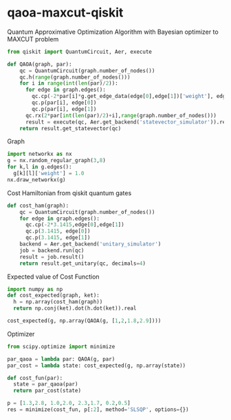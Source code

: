 # qaoa-maxcut-qiskit
Quantum Approximative Optimization Algorithm with Bayesian optimizer to MAXCUT problem

```python
from qiskit import QuantumCircuit, Aer, execute

def QAOA(graph, par):
    qc = QuantumCircuit(graph.number_of_nodes())
    qc.h(range(graph.number_of_nodes()))
    for i in range(int(len(par)/2)):
      for edge in graph.edges():
        qc.cp(-2*par[i]*g.get_edge_data(edge[0],edge[1])['weight'], edge[0], edge[1])
        qc.p(par[i], edge[0])
        qc.p(par[i], edge[1])
      qc.rx(2*par[int(len(par)/2)+i],range(graph.number_of_nodes()))
      result = execute(qc, Aer.get_backend('statevector_simulator')).result()
    return result.get_statevector(qc)
```

Graph
```python
import networkx as nx
g = nx.random_regular_graph(3,8)
for k,l in g.edges():
  g[k][l]['weight'] = 1.0
nx.draw_networkx(g)
```

Cost Hamiltonian from qiskit quantum gates
```python
def cost_ham(graph):
    qc = QuantumCircuit(graph.number_of_nodes())
    for edge in graph.edges():
      qc.cp(-2*3.1415,edge[0],edge[1])
      qc.p(3.1415, edge[0])
      qc.p(3.1415, edge[1])
    backend = Aer.get_backend('unitary_simulator')  
    job = backend.run(qc)
    result = job.result()
    return result.get_unitary(qc, decimals=4)
```
Expected value of Cost Function
```python
import numpy as np
def cost_expected(graph, ket):
  h = np.array(cost_ham(graph))
  return np.conj(ket).dot(h.dot(ket)).real

cost_expected(g, np.array(QAOA(g, [1,2,1.8,2.9])))
```
Optimizer
```python
from scipy.optimize import minimize

par_qaoa = lambda par: QAOA(g, par)
par_cost = lambda state: cost_expected(g, np.array(state))

def cost_fun(par):
  state = par_qaoa(par)
  return par_cost(state)

p = [1.3,2.8, 1.0,2.0, 2.3,1.7, 0.2,0.5]
res = minimize(cost_fun, p[:2], method='SLSQP', options={})
```

